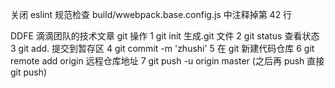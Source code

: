 关闭 eslint 规范检查 build/wwebpack.base.config.js 中注释掉第 42 行

DDFE 滴滴团队的技术文章
git 操作
1 git init 生成.git 文件
2 git status 查看状态
3 git add. 提交到暂存区
4 git commit -m 'zhushi'
5 在 git 新建代码仓库
6 git remote add origin 远程仓库地址
7 git push -u origin master (之后再 push 直接 git push)
